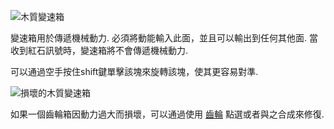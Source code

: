 ![木質變速箱](block:betterwithmods:wooden_gearbox)

變速箱用於傳遞機械動力.
必須將動能輸入此面，並且可以輸出到任何其他面.
當收到紅石訊號時，變速箱將不會傳遞機械動力.

可以通過空手按住shift鍵單擊該塊來旋轉該塊，使其更容易對準.

![損壞的木質變速箱](block:betterwithmods:wooden_broken_gearbox)

如果一個齒輪箱因動力過大而損壞，可以通過使用 [齒輪](../items/gear.md) 點選或者與之合成來修復.